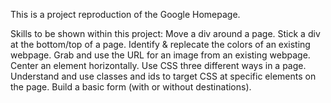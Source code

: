This is a project reproduction of the Google Homepage.

Skills to be shown within this project:
Move a div around a page.
Stick a div at the bottom/top of a page.
Identify & replecate the colors of an existing webpage.
Grab and use the URL for an image from an existing webpage.
Center an element horizontally.
Use CSS three different ways in a page.
Understand and use classes and ids to target CSS at specific elements on the page.
Build a basic form (with or without destinations).